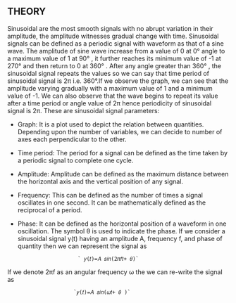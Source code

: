 ## THEORY
Sinusoidal are the most smooth signals with no abrupt variation in their amplitude, the amplitude witnesses gradual change with time. Sinusoidal signals can be defined as a periodic signal with waveform as that of a sine wave. The amplitude of sine wave increase from a value of 0 at 0° angle to a maximum value of 1 at 90° , it further reaches its minimum value of -1 at 270° and then return to 0 at 360° . After any angle greater than 360° , the sinusoidal signal repeats the values so we can say that time period of sinusoidal signal is 2π i.e. 360°.If we observe the graph, we can see that the amplitude varying gradually with a maximum value of 1 and a minimum value of -1. We can also observe that the wave begins to repeat its value after a time period or angle value of 2π hence periodicity of sinusoidal signal is 2π.
These are sinusoidal signal parameters:

- Graph: It is a plot used to depict the relation between quantities. Depending upon the number of variables, we can decide to number of axes each perpendicular to the other.

-  Time period: The period for a signal can be defined as the time taken by a periodic signal to complete one cycle.

-  Amplitude: Amplitude can be defined as the maximum distance between the horizontal axis and the vertical position of any signal.

-  Frequency: This can be defined as the number of times a signal oscillates in one second. It can be mathematically defined as the reciprocal of a period.

-  Phase: It can be defined as the horizontal position of a waveform in one oscillation. The symbol θ is used to indicate the phase.
  If we consider a sinusoidal signal y(t) having an amplitude A, frequency f, and phase of quantity then we can represent the signal as

                          ` 𝑦(𝑡)=𝐴 𝑠𝑖𝑛(2𝜋𝑓𝑡+ 𝜃)`

 If we denote 2πf as an angular frequency ω the we can re-write the signal as
 
                         `𝑦(𝑡)=𝐴 𝑠𝑖𝑛(𝜔𝑡+ 𝜃 )`
